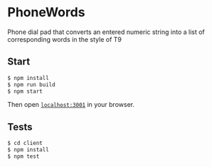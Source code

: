 # PhoneWords
Phone dial pad that converts an entered numeric string into a list of corresponding words in the style of T9

## Start

```bash
$ npm install
$ npm run build
$ npm start
```

Then open [`localhost:3001`](http://localhost:3001) in your browser.

## Tests

```bash
$ cd client
$ npm install
$ npm test
```
